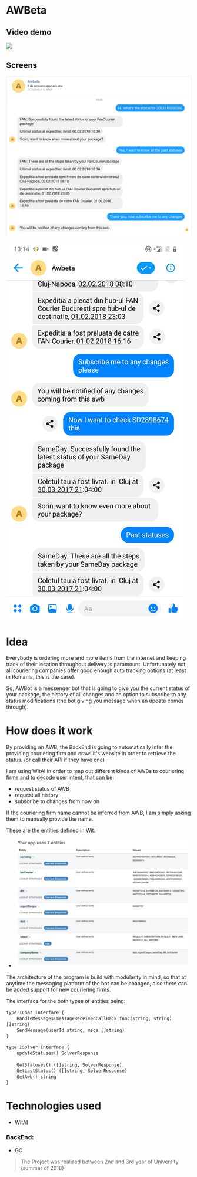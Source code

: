 # AWBeta

## Video demo
[![](http://img.youtube.com/vi/tUlizjq5xOg/0.jpg)](http://www.youtube.com/watch?v=tUlizjq5xOg "AWBeta | Demo")

## Screens
![Demo Image ](https://github.com/msorins/AWBeta/blob/master/0.png?raw=true "Demo Image")

![Demo Image ](https://github.com/msorins/AWBeta/blob/master/1.jpg?raw=true "Demo Image")



# Idea
Everybody is ordering more and more items from the internet and keeping track of their location throughout delivery is paramount. Unfortunately not all couriering companies offer good enough auto tracking options (at least in Romania, this is the case).

So, AWBot is a messenger bot that is going to give you the current status of your package, the history of all changes and an option to subscribe to any status modifications (the bot giving you message when an update comes through).

# How does it work

By providing an AWB, the BackEnd is going to automatically infer the providing couriering firm and crawl it's website in order to retrieve the status. (or call their API if they have one)

I am using WitAI in order to map out different kinds of AWBs to couriering firms and to decode user intent, that can be:
* request status of AWB
* request all history
* subscribe to changes from now on

If the couriering firm name cannot be inferred from AWB, I am simply asking them to manually provide the name.

These are the entities defined in Wit:
* ![Demo Image ](https://github.com/msorins/AWBeta/blob/master/2.png?raw=true "Demo Image")

The architecture of the program is build with modularity in mind, so that at anytime the messaging platform of the bot can be changed, also there can be added support for new couriering firms.

The interface for the both types of entities being:
```
type IChat interface {
	HandleMessages(messageReceivedCallBack func(string, string) []string)
	SendMessage(userId string, msgs []string)
}
```

```
type ISolver interface {
	updateStatuses() SolverResponse

	GetStatuses() ([]string, SolverResponse)
	GetLastStatus() ([]string, SolverResponse)
	GetAwb() string
}

```


# Technologies used
* WitAI

### BackEnd:
* GO


> The Project was realised between 2nd and 3rd year of University (summer of 2018)
